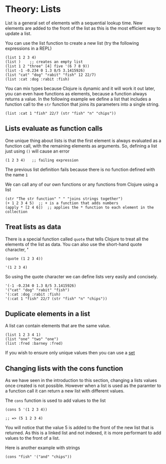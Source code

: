 # Theory: Lists

List is a general set of elements with a sequential lookup time.  New elements are added to the front of the list as this is the most efficient way to update a list.

You can use the list function to create a new list (try the following expressions in a REPL)

```
(list 1 2 3 4)
(list )    ;; creates an empty list
(list 1 2 "three" [4] five '(6 7 8 9))
(list -1 -0.234 0 1.3 8/5 3.1415926)
(list "cat" "dog" "rabit" "fish" 12 22/7)
(list :cat :dog :rabit :fish)
```

You can mix types because Clojure is dynamic and it will work it out later, you can even have functions as elements, because a function always returns a value.  In the following example we define a list that includes a function call to the `str` function that joins its parameters into a single string.

```
(list :cat 1 "fish" 22/7 (str "fish" "n" "chips"))
```

## Lists evaluate as function calls

One unique thing about lists is that the first element is always evaluated as a function call, with the remaining elements as arguments.  So, defining a list just using `()` will cause an error

```
(1 2 3 4)   ;; failing expression
```

The previous list definition fails because there is no function defined with the name `1`

We can call any of our own functions or any functions from Clojure using a list

```
(str "The str function" " " "joins strings together")
(+ 1 2 3 4 5)  ;; + is a function that adds numbers
(apply * [2 4 6])  ;; applies the * function to each element in the collection
```

## Treat lists as data

There is a special function called `quote` that tells Clojure to treat all the elements of the list as data.  You can also use the short-hand quote character, **'**

```
(quote (1 2 3 4))

'(1 2 3 4)
```

So using the quote character we can define lists very easily and concisely.

```'
'(-1 -0.234 0 1.3 8/5 3.1415926)
'("cat" "dog" "rabit" "fish")
'(:cat :dog :rabit :fish)
'(:cat 1 "fish" 22/7 (str "fish" "n" "chips"))
```


## Duplicate elements in a list 

A list can contain elements that are the same value.

```
(list 1 2 3 4 1)
(list "one" "two" "one")
(list :fred :barney :fred)
```

If you wish to ensure only unique values then you can use a [set](sets.html)

## Changing lists with the cons function

As we have seen in the introduction to this section, changing a lists values once created is not possible.  However when a list is used as the paramter to a function call it can return a new list with different values.

The `cons` function is used to add values to the list

```
(cons 5 '(1 2 3 4))

;; => (5 1 2 3 4)
```

You will notice that the value 5 is added to the front of the new list that is returned.  As this is a linked list and not indexed, it is more performant to add values to the front of a list.

Here is another example with strings

```
(cons "fish" '("and" "chips"))
```

